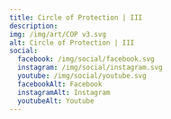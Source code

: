 ```yaml
---
title: Circle of Protection | III
description: 
img: /img/art/COP v3.svg
alt: Circle of Protection | III
social:
  facebook: /img/social/facebook.svg
  instagram: /img/social/instagram.svg
  youtube: /img/social/youtube.svg
  facebookAlt: Facebook
  instagramAlt: Instagram
  youtubeAlt: Youtube
---
```

